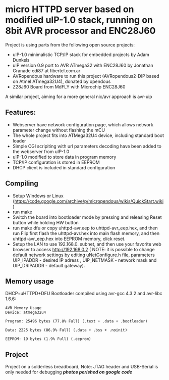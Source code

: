 # micro HTTPD server based on modified uIP-1.0 stack, running on 8bit AVR processor and ENC28J60

Project is using parts from the following open source projects: 
* uIP-1.0 minimalistic TCP/IP stack for embedded projects by Adam Dunkels 
* uIP version 0.9 port to AVR ATmega32 with ENC28J60 by Jonathan Granade edi87 at fibertel.com.ar 
* AVRopendous hardware to run this project (AVRopendous2-DIP based on Atmel ATmega32U4), donated by opendous 
* Z28J60 Board from MdFLY with Microchip ENC28J60

A similar project, aiming for a more general nic/avr approach is avr-uip

## Features:
* Webserver have network configuration page, which allows network parameter change without flashing the mCU
* The whole project fits into ATMega32U4 device, including standard boot loader
* Simple CGI scripiting with url parameters decoding have been added to the webserver from uIP-1.0
* uIP-1.0 modified to store data in program memory
* TCP/IP configuration is stored in EEPROM
* DHCP client is included in standard configuration

## Compiling
* Setup Windows or Linux (https://code.google.com/archive/p/micropendous/wikis/QuickStart.wiki)
* run make
* Switch the board into bootloader mode by pressing and releasing Reset button while holding HW button
* run make dfu or copy uhttpd-avr.eep to uhttpd-avr_eep.hex, and then run Flip first flash the uhttpd-avr.hex into main flash memory, and then uhttpd-avr_eep.hex into EEPROM memory, click reset.
* Setup the LAN to use 192.168.0. subnet, and then use your favorite web browser to access http://192.168.0.2 ( NOTE: it is possible to change default network settings by editing uNetConfigure.h file, parameters UIP_IPADDR - desired IP adress , UIP_NETMASK - network mask and UIP_DRIPADDR - default gateway).

## Memory usage
DHCP+uHTTPD+DFU Bootloader compiled using avr-gcc 4.3.2 and avr-libc 1.6.6: 

```
AVR Memory Usage
Device: atmega32u4

Program: 25496 bytes (77.8% Full) (.text + .data + .bootloader)

Data: 2225 bytes (86.9% Full) (.data + .bss + .noinit)

EEPROM: 19 bytes (1.9% Full) (.eeprom) 
```
## Project
Project on a solderless breadboard, Note: JTAG header and USB-Serial is only needed for debugging
___photos perished on google code___
